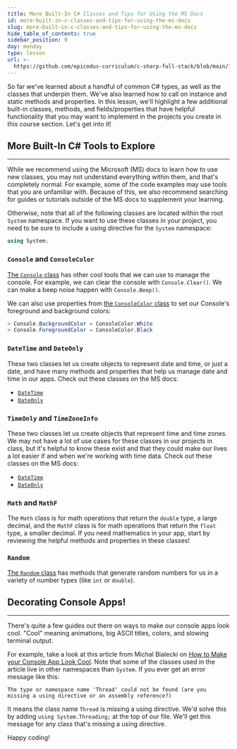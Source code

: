 ```yaml
---
title: More Built-In C# Classes and Tips for Using the MS Docs
id: more-built-in-c-classes-and-tips-for-using-the-ms-docs
slug: more-built-in-c-classes-and-tips-for-using-the-ms-docs
hide_table_of_contents: true
sidebar_position: 9
day: monday
type: lesson
url: >-
  https://github.com/epicodus-curriculum/c-sharp-full-stack/blob/main/1e_other_csharp_classes_to_explore.md
---
```


So far we've learned about a handful of common C# types, as well as the classes that underpin them. We've also learned how to call on instance and static methods and properties. In this lesson, we'll highlight a few additional built-in classes, methods, and fields/properties that have helpful functionality that you may want to implement in the projects you create in this course section. Let's get into it!

## More Built-In C# Tools to Explore
---

While we recommend using the Microsoft (MS) docs to learn how to use new classes, you may not understand everything within them, and that's completely normal. For example, some of the code examples may use tools that you are unfamiliar with. Because of this, we also recommend searching for guides or tutorials outside of the MS docs to supplement your learning.

Otherwise, note that all of the following classes are located within the root `System` namespace. If you want to use these classes in your project, you need to be sure to include a using directive for the `System` namespace:

```csharp
using System;
```

### `Console` and `ConsoleColor`

[The `Console` class](https://learn.microsoft.com/en-us/dotnet/api/system.console?view=net-6.0) has other cool tools that we can use to manage the console. For example, we can clear the console with `Console.Clear()`. We can make a beep noise happen with `Console.Beep()`. 

We can also use properties from [the `ConsoleColor` class](https://learn.microsoft.com/en-us/dotnet/api/system.consolecolor?view=net-6.0) to set our Console's foreground and background colors:

```csharp
> Console.BackgroundColor = ConsoleColor.White
> Console.ForegroundColor = ConsoleColor.Black
```

### `DateTime` and `DateOnly`

These two classes let us create objects to represent date and time, or just a date, and have many methods and properties that help us manage date and time in our apps. Check out these classes on the MS docs:

* [`DateTime`](https://learn.microsoft.com/en-us/dotnet/api/system.datetime?view=net-6.0)
* [`DateOnly`](https://learn.microsoft.com/en-us/dotnet/api/system.dateonly?view=net-6.0)


### `TimeOnly` and `TimeZoneInfo`

These two classes let us create objects that represent time and time zones. We may not have a lot of use cases for these classes in our projects in class, but it's helpful to know these exist and that they could make our lives a lot easier if and when we're working with time data. Check out these classes on the MS docs:

* [`DateTime`](https://learn.microsoft.com/en-us/dotnet/api/system.datetime?view=net-6.0)
* [`DateOnly`](https://learn.microsoft.com/en-us/dotnet/api/system.dateonly?view=net-6.0)

### `Math` and `MathF`

The `Math` class is for math operations that return the `double` type, a large decimal, and the `MathF` class is for math operations that return the `float` type, a smaller decimal. If you need mathematics in your app, start by reviewing the helpful methods and properties in these classes!

### `Random`

[The `Random` class](https://learn.microsoft.com/en-us/dotnet/api/system.random?view=net-6.0) has methods that generate random numbers for us in a variety of number types (like `int` or `double`).  

## Decorating Console Apps!
---

There's quite a few guides out there on ways to make our console apps look cool. "Cool" meaning animations, big ASCII titles, colors, and slowing terminal output. 

For example, take a look at this article from Michal Bialecki on [How to Make your Console App Look Cool](https://www.michalbialecki.com/en/2018/05/25/how-to-make-you-console-app-look-cool/). Note that some of the classes used in the article live in other namespaces than `System`. If you ever get an error message like this:

```
The type or namespace name 'Thread' could not be found (are you missing a using directive or an assembly reference?)
```

It means the class name `Thread` is missing a using directive. We'd solve this by adding `using System.Threading;` at the top of our file. We'll get this message for any class that's missing a using directive.

Happy coding!